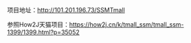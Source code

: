 项目地址：http://101.201.196.73/SSMTmall  

参照How2J天猫项目：https://how2j.cn/k/tmall_ssm/tmall_ssm-1399/1399.html?p=35052
